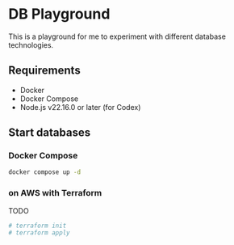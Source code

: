# DB Playground

This is a playground for me to experiment with different database technologies.

## Requirements

- Docker
- Docker Compose
- Node.js v22.16.0 or later (for Codex)

## Start databases

### Docker Compose

```sh
docker compose up -d
```

### on AWS with Terraform

TODO

```sh
# terraform init
# terraform apply
```
